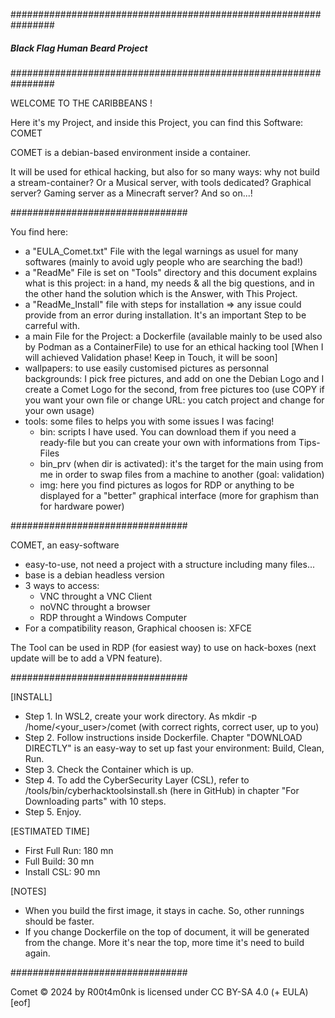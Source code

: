 ################################################################
#####          Black Flag Human Beard Project              #####
################################################################

WELCOME TO THE CARIBBEANS !

Here it's my Project, and inside this Project, you can find this Software: COMET

COMET is a debian-based environment inside a container.

It will be used for ethical hacking, but also for so many ways: why not build a stream-container? Or a Musical server, with tools dedicated? Graphical server? Gaming server as a Minecraft server? And so on...!

################################

You find here:
- a "EULA_Comet.txt" File with the legal warnings as usuel for many softwares (mainly to avoid ugly people who are searching the bad!)
- a "ReadMe" File is set on "Tools" directory and this document explains what is this project: in a hand, my needs & all the big questions, and in the other hand the solution which is the Answer, with This Project.
- a "ReadMe_Install" file with steps for installation => any issue could provide from an error during installation. It's an important Step to be carreful with.
- a main File for the Project: a Dockerfile (available mainly to be used also by Podman as a ContainerFile) to use for an ethical hacking tool [When I will achieved Validation phase! Keep in Touch, it will be soon]
- wallpapers: to use easily customised pictures as personnal backgrounds: I pick free pictures, and add on one the Debian Logo and I create a Comet Logo for the second, from free pictures too (use COPY if you want your own file or change URL: you catch project and change for your own usage)
- tools: some files to helps you with some issues I was facing!
   - bin: scripts I have used. You can download them if you need a ready-file but you can create your own with informations from Tips-Files
   - bin_prv (when dir is activated): it's the target for the main using from me in order to swap files from a machine to another (goal: validation)
   - img: here you find pictures as logos for RDP or anything to be displayed for a "better" graphical interface (more for graphism than for hardware power)

################################

COMET, an easy-software
- easy-to-use, not need a project with a structure including many files...
- base is a debian headless version
- 3 ways to access:
   * VNC throught a VNC Client
   * noVNC throught a browser
   * RDP throught a Windows Computer
- For a compatibility reason, Graphical choosen is: XFCE

The Tool can be used in RDP (for easiest way) to use on hack-boxes (next update will be to add a VPN feature).

################################

[INSTALL]

- Step 1. In WSL2, create your work directory. As mkdir -p /home/<your_user>/comet (with correct rights, correct user, up to you)
- Step 2. Follow instructions inside Dockerfile. Chapter "DOWNLOAD DIRECTLY" is an easy-way to set up fast your environment: Build, Clean, Run.
- Step 3. Check the Container which is up.
- Step 4. To add the CyberSecurity Layer (CSL), refer to /tools/bin/cyberhacktoolsinstall.sh (here in GitHub) in chapter "For Downloading parts" with 10 steps.
- Step 5. Enjoy.

[ESTIMATED TIME]

- First Full Run: 180 mn
- Full Build: 30 mn
- Install CSL: 90 mn

[NOTES]

- When you build the first image, it stays in cache. So, other runnings should be faster.
- If you change Dockerfile on the top of document, it will be generated from the change. More it's near the top, more time it's need to build again.

################################

Comet © 2024 by R00t4m0nk is licensed under CC BY-SA 4.0 (+ EULA)
[eof]
